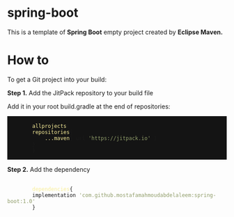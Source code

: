 
# spring-boot

This is a template of <strong>Spring Boot</strong> empty project 
created by <strong>Eclipse Maven.</strong>

<h1 class="page-header" id="howto">How to</h1>
<div class="row">
  <div class="col-lg-12">
    <p>To get a Git project into your build:</p>
  </div>
</div>


<b>Step 1.</b> Add the JitPack repository to your build file

<p>Add it in your root build.gradle at the end of repositories:</p>
<pre class="kode language-css code-toolbar" style="background: #141414">
	<code class=" kode language-css">
		<span class="token selector" style="color: #f9ee9a">allprojects</span><span class="token punctuation">{</span>
		<span class="token selector" style="color: #f9ee9a">repositories</span><span class="token punctuation">{</span>
			<span class="token selector" style="color: #f9ee9a">...maven</span><span class="token punctuation">{</span> url <span class="token string" style="color: #919e6b">'https://jitpack.io'</span> <span class="token punctuation">}</span>
		<span class="token punctuation">}</span>
		<span class="token punctuation">}</span>
	</code>
</pre>
    
<p><b>Step 2.</b> Add the dependency</p> 
		
<pre class="kode code-toolbar language-css">
	<code id="depCodeGradle" class=" kode  language-css">
		<span class="token selector" style="color: #f9ee9a">dependencies</span><span class="token punctuation">{</span>
	    implementation <span class="token string" style="color: #919e6b">'com.github.mostafamahmoudabdelaleem:spring-boot:1.0'</span>
		<span class="token punctuation">}</span>
	</code>
</pre>
                        
